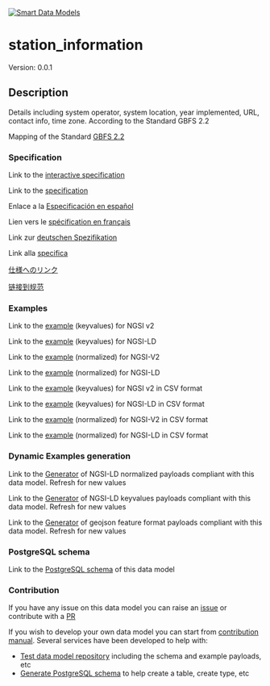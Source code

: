 [![Smart Data Models](https://smartdatamodels.org/wp-content/uploads/2022/01/SmartDataModels_logo.png "Logo")](https://smartdatamodels.org)
# station_information
Version: 0.0.1

## Description 

Details including system operator, system location, year implemented, URL, contact info, time zone. According to the Standard GBFS 2.2

Mapping of the Standard [GBFS 2.2](https://github.com/NABSA/gbfs/blob/v2.2/gbfs.md)
### Specification

Link to the [interactive specification](https://swagger.lab.fiware.org/?url=https://smart-data-models.github.io/dataModel.GBFS/station_information/swagger.yaml)

Link to the [specification](https://github.com/smart-data-models/dataModel.GBFS/blob/master/station_information/doc/spec.md)

Enlace a la [Especificación en español](https://github.com/smart-data-models/dataModel.GBFS/blob/master/station_information/doc/spec_ES.md)

Lien vers le [spécification en français](https://github.com/smart-data-models/dataModel.GBFS/blob/master/station_information/doc/spec_FR.md)

Link zur [deutschen Spezifikation](https://github.com/smart-data-models/dataModel.GBFS/blob/master/station_information/doc/spec_DE.md)

Link alla [specifica](https://github.com/smart-data-models/dataModel.GBFS/blob/master/station_information/doc/spec_IT.md)

[仕様へのリンク](https://github.com/smart-data-models/dataModel.GBFS/blob/master/station_information/doc/spec_JA.md)

[链接到规范](https://github.com/smart-data-models/dataModel.GBFS/blob/master/station_information/doc/spec_ZH.md)
### Examples

Link to the [example](https://smart-data-models.github.io/dataModel.GBFS/station_information/examples/example.json) (keyvalues) for NGSI v2

Link to the [example](https://smart-data-models.github.io/dataModel.GBFS/station_information/examples/example.jsonld) (keyvalues) for NGSI-LD

Link to the [example](https://smart-data-models.github.io/dataModel.GBFS/station_information/examples/example-normalized.json) (normalized) for NGSI-V2

Link to the [example](https://smart-data-models.github.io/dataModel.GBFS/station_information/examples/example-normalized.jsonld) (normalized) for NGSI-LD

Link to the [example](https://smart-data-models.github.io/dataModel.GBFS/station_information/examples/example.json.csv) (keyvalues) for NGSI v2 in CSV format

Link to the [example](https://smart-data-models.github.io/dataModel.GBFS/station_information/examples/example.jsonld.csv) (keyvalues) for NGSI-LD in CSV format

Link to the [example](https://smart-data-models.github.io/dataModel.GBFS/station_information/examples/example-normalized.json.csv) (normalized) for NGSI-V2 in CSV format

Link to the [example](https://smart-data-models.github.io/dataModel.GBFS/station_information/examples/example-normalized.jsonld.csv) (normalized) for NGSI-LD in CSV format
### Dynamic Examples generation

Link to the [Generator](https://smartdatamodels.org/extra/ngsi-ld_generator.php?schemaUrl=https://raw.githubusercontent.com/smart-data-models/dataModel.GBFS/master/station_information/schema.json&email=info@smartdatamodels.org) of NGSI-LD normalized payloads compliant with this data model. Refresh for new values

Link to the [Generator](https://smartdatamodels.org/extra/ngsi-ld_generator_keyvalues.php?schemaUrl=https://raw.githubusercontent.com/smart-data-models/dataModel.GBFS/master/station_information/schema.json&email=info@smartdatamodels.org) of NGSI-LD keyvalues payloads compliant with this data model. Refresh for new values

Link to the [Generator](https://smartdatamodels.org/extra/geojson_features_generator.php?schemaUrl=https://raw.githubusercontent.com/smart-data-models/dataModel.GBFS/master/station_information/schema.json&email=info@smartdatamodels.org) of geojson feature format payloads compliant with this data model. Refresh for new values
### PostgreSQL schema

Link to the [PostgreSQL schema](https://smart-data-models.github.io/dataModel.GBFS/station_information/schema.sql) of this data model
### Contribution

 If you have any issue on this data model you can raise an [issue](https://github.com/smart-data-models/dataModel.GBFS/issues)  or contribute with a [PR](https://github.com/smart-data-models/dataModel.GBFS/pulls)

 If you wish to develop your own data model you can start from [contribution manual](https://bit.ly/contribution_manual). Several services have been developed to help with: 
 - [Test data model repository](https://smartdatamodels.org/index.php/data-models-contribution-api/) including the schema and example payloads, etc
 - [Generate PostgreSQL schema](https://smartdatamodels.org/index.php/sql-service/) to help create a table, create type, etc